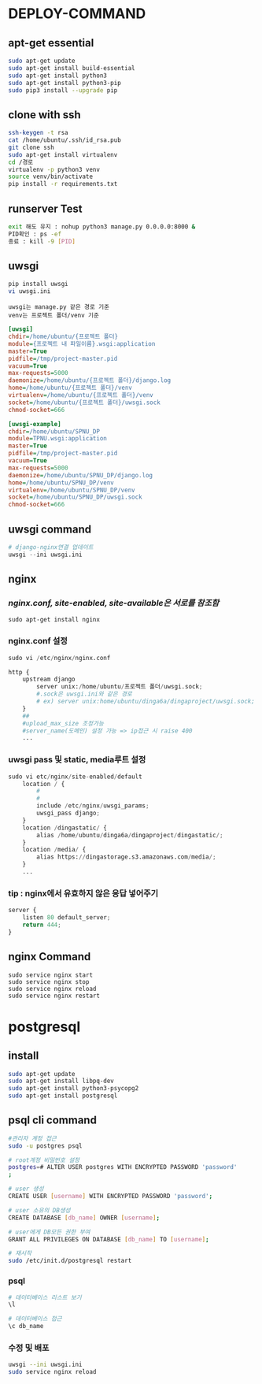# DEPLOY-COMMAND <django>

## apt-get essential
```bash
sudo apt-get update
sudo apt-get install build-essential
sudo apt-get install python3
sudo apt-get install python3-pip
sudo pip3 install --upgrade pip
```

## clone with ssh
```bash
ssh-keygen -t rsa
cat /home/ubuntu/.ssh/id_rsa.pub
git clone ssh
sudo apt-get install virtualenv
cd /경로
virtualenv -p python3 venv
source venv/bin/activate
pip install -r requirements.txt
```

## runserver Test
```bash
exit 해도 유지 : nohup python3 manage.py 0.0.0.0:8000 &
PID확인 : ps -ef
종료 : kill -9 [PID]
```

## uwsgi
```bash
pip install uwsgi 
vi uwsgi.ini
```

```comment
uwsgi는 manage.py 같은 경로 기준
venv는 프로젝트 폴더/venv 기준
```

```ini
[uwsgi]
chdir=/home/ubuntu/{프로젝트 폴더}
module={프로젝트 내 파일이름}.wsgi:application
master=True
pidfile=/tmp/project-master.pid
vacuum=True
max-requests=5000
daemonize=/home/ubuntu/{프로젝트 폴더}/django.log
home=/home/ubuntu/{프로젝트 폴더}/venv
virtualenv=/home/ubuntu/{프로젝트 폴더}/venv
socket=/home/ubuntu/{프로젝트 폴더}/uwsgi.sock
chmod-socket=666

[uwsgi-example]
chdir=/home/ubuntu/SPNU_DP
module=TPNU.wsgi:application
master=True
pidfile=/tmp/project-master.pid
vacuum=True
max-requests=5000
daemonize=/home/ubuntu/SPNU_DP/django.log
home=/home/ubuntu/SPNU_DP/venv
virtualenv=/home/ubuntu/SPNU_DP/venv
socket=/home/ubuntu/SPNU_DP/uwsgi.sock
chmod-socket=666
```
## uwsgi command
```python
# django-nginx연결 업데이트
uwsgi --ini uwsgi.ini
```

## nginx
### *nginx.conf, site-enabled, site-available은 서로를 참조함*
```shell
sudo apt-get install nginx
```

### nginx.conf 설정
```python
sudo vi /etc/nginx/nginx.conf

http {
	upstream django
        server unix:/home/ubuntu/프로젝트 폴더/uwsgi.sock;
        #.sock은 uwsgi.ini와 같은 경로
		# ex) server unix:home/ubuntu/dinga6a/dingaproject/uwsgi.sock;
	}
	##
	#upload_max_size 조정가능
    #server_name(도메인) 설정 가능 => ip접근 시 raise 400
    ...
```



### uwsgi pass 및 static, media루트 설정
```python
sudo vi etc/nginx/site-enabled/default
	location / {
		#
		#
		include /etc/nginx/uwsgi_params;
		uwsgi_pass django;
	}
	location /dingastatic/ {
		alias /home/ubuntu/dinga6a/dingaproject/dingastatic/;
	}
	location /media/ {
		alias https://dingastorage.s3.amazonaws.com/media/;
	}
    ...
```


### tip : nginx에서 유효하지 않은 응답 넣어주기
```python
server {
    listen 80 default_server;
    return 444;
}
```



## nginx Command 
```shell
sudo service nginx start
sudo service nginx stop
sudo service nginx reload
sudo service nginx restart
```



# postgresql
## install
```bash
sudo apt-get update
sudo apt-get install libpq-dev
sudo apt-get install python3-psycopg2
sudo apt-get install postgresql
```
## psql cli command
```bash
#관리자 계정 접근
sudo -u postgres psql

# root계정 비밀번호 설정
postgres=# ALTER USER postgres WITH ENCRYPTED PASSWORD 'password'
;

# user 생성
CREATE USER [username] WITH ENCRYPTED PASSWORD 'password';

# user 소유의 DB생성
CREATE DATABASE [db_name] OWNER [username];

# user에게 DB모든 권한 부여
GRANT ALL PRIVILEGES ON DATABASE [db_name] TO [username];

# 재시작
sudo /etc/init.d/postgresql restart
```

### psql
```bash
# 데이터베이스 리스트 보기
\l

# 데이터베이스 접근
\c db_name
```


### 수정 및 배포
```bash
uwsgi --ini uwsgi.ini
sudo service nginx reload
```
